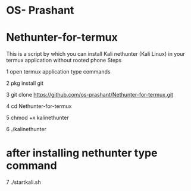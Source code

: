 # OS- Prashant
# Nethunter-for-termux
This is a script by which you can install Kali nethunter (Kali Linux) in your termux application without rooted phone
Steps

1 open termux application type commands

2 pkg install git

3 git clone https://github.com/os-prashant/Nethunter-for-termux.git

4 cd Nethunter-for-termux

5 chmod +x kalinethunter

6 ./kalinethunter
# after installing nethunter type command
  
7 ./startkali.sh
